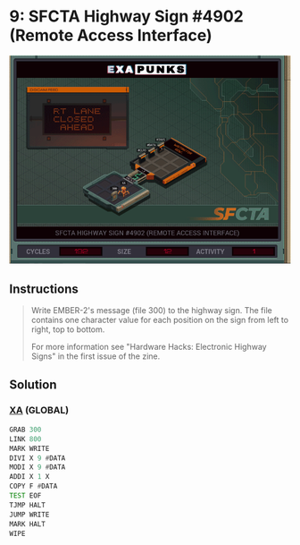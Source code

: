 # 9: SFCTA Highway Sign #4902 (Remote Access Interface)
<div align='center'><img src='PB007.gif' /></div>

## Instructions
>Write EMBER-2's message (file 300) to the highway sign. The file contains one character value for each position on the sign from left to right, top to bottom.
>
>For more information see "Hardware Hacks: Electronic Highway Signs" in the first issue of the zine.

## Solution

### [XA](XA.exa) (GLOBAL)
```asm
GRAB 300
LINK 800
MARK WRITE
DIVI X 9 #DATA
MODI X 9 #DATA
ADDI X 1 X
COPY F #DATA
TEST EOF
TJMP HALT
JUMP WRITE
MARK HALT
WIPE
```